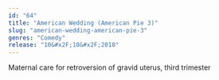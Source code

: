 ```yaml
---
id: "64"
title: "American Wedding (American Pie 3)"
slug: "american-wedding-american-pie-3"
genres: "Comedy"
release: "10&#x2F;10&#x2F;2018"
---
```


Maternal care for retroversion of gravid uterus, third trimester

